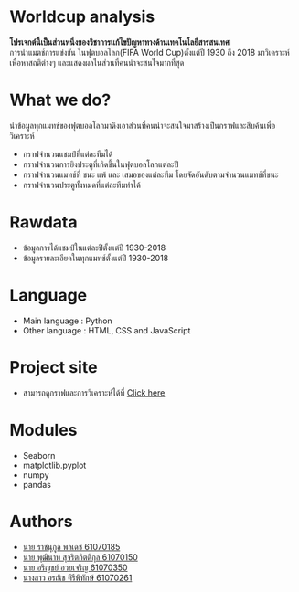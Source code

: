 # Worldcup analysis
<strong>โปรเจกต์นี้เป็นส่วนหนึ่งของวิชาการเเก้ไขปัญหาทางด้านเทคโนโลยีสารสนเทศ</strong><br>
การนำแมตช์การแข่งขัน ในฟุตบอลโลก(FIFA World Cup)ตั้งแต่ปี 1930 ถึง 2018 มาวิเคราะห์เพื่อหาสถติต่างๆ และแสดงผลในส่วนที่คนน่าจะสนใจมากที่สุด
# What we do?
นำข้อมูลทุกแมทช์ของฟุตบอลโลกมาดึงเอาส่วนที่คนน่าจะสนใจมาสร้างเป็นกราฟและสืบค้นเพื่อวิเคราะห์<br />
<ul>
  <li>กราฟจำนวนแชมป์ที่แต่ละทีมได้</li>
  <li>กราฟจำนวนการยิงประตูที่เกิดขึ้นในฟุตบอลโลกแต่ละปี</li>
  <li>กราฟจำนวนแมทช์ที่ ชนะ แพ้ และ เสมอของแต่ละทีม โดยจัดอันดับตามจำนวนแมทช์ที่ขนะ</li>
  <li>กราฟจำนวนประตูทั้งหมดที่แต่ละทีมทำได้</li>
</ul>

# Rawdata
<ul>
  <li>ข้อมูลการได้แชมป์ในแต่ละปีตั้งแต่ปี 1930-2018</li>
  <li>ข้อมูลรายละเอียดในทุกแมทช์ตั้งแต่ปี 1930-2018</li>
</ul>

# Language
<ul>
  <li>Main language : Python</li>
  <li>Other language : HTML, CSS and JavaScript</li>
</ul>

# Project site
<ul> <li> สามารถดูกราฟและการวิเคราะห์ได้ที่ <a href="https://www.it.kmitl.ac.th/~it61070185//webpro/index.html?fbclid=IwAR2rIiV5ytKqncS32vdFYGn4jnqPJHpVQAAGkBGykM28_MbNN0tbU3qxcXo">Click here<a></li> 
</ul>

# Modules
  <ul>
    <li>Seaborn</li>
    <li>matplotlib.pyplot</li>
    <li>numpy</li>
   <li>pandas</li>
  </ul>

# Authors
<ul>
      <li><a href ="https://github.com/rajnukul123">นาย ราชนุกูล พลเดช  61070185</a></li>
      <li><a href ="https://github.com/Puthinart-S">นาย พุฒินาท สุจริตกิตติกุล  61070150</a></li>
      <li><a href ="https://github.com/arinnaline">นาย อริญชย์ อวยเจริญ  61070350</a></li>
      <li><a href ="https://github.com/Tearrockster">นางสาว อรณิช คีรีพิทักษ์  61070261</a></li>
</ul>

